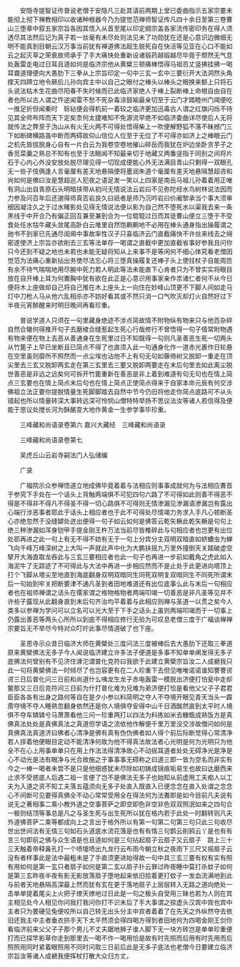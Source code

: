 <!-- { "loadSidebar": true } -->
　　安隐寺提智证传普说老僧于安隐凡三赴其请前两期上堂已委曲指示五家宗要未能彻上彻下禅教相印以收诸种根器今乃为提觉范禅师智证传凡四十余日至第三卷曹山三堕章中叙五家宗旨各因其悟入从首至尾以印定纲宗盖各家流传密印务在得人须透尽其法然后记为真子若一丝毫有未尽处则法见未了功勋犹在还是心意识边微细无明不能真到目朝云汉万事当前犹有禅道佛法超生脱死自在快活等见亚在心口不能如云之起灭草之荣衰故师承于了手大痛快处重新设诸锻药越锻越尽毕竟于颓然无气息处轰雷走电过日耳且道如何是临济宗他从黄檗三顿痛棒悟得马祖百丈竖拂挂拂一喝耳聋道理便向大愚肋下三拳从上宗旨印定一句中三玄一玄中三要衍开大法洞然头角撑天四蹄立地令厥后儿孙向宾主中以自己之眼付之棒头以棒头之眼换来额上只将石头说法枯木生花曲尽阳春不失时候而已此临济家绝人于棒上裂断棒上命根自由自在者也所以古人谓之忤逆闻雷不愁不死杂毒涂鼓喻最亲切至于云门才踏睦州门阈便吃一推足折但闻秦时　轹钻便会得机前一着较之临济更加迅毒古人谓之红旗闪烁不待见其全师布阵而天下定矣柰何太捷难知不免源流早绝不如临济委曲详尽使后人无将就传法之弊至于沩山从有火无火两不可得处悟得柴上一吹便解野狐不落不昧撼门三下如断碑横路虽中断而两碍故仰山信位人位至于无位了不可得亦如济上之棒眼云门之机先皆拔脱身心自有一片白云为我卷空卷地摧山碎岳而我犹在炉边坐卧贪芋子之香觅菜羹之熟总不知有也至于法眼闻不知最亲切于地藏又两番竖指于同别之间将片石于心内心外没安放处脱尽理见得一切现成便能心外无法满目青山只剩得一双眼孔无一些子伎俩逢人言毫厘有差天地悬隔便将墨润朱道个毫厘有差天地悬隔慧超咨和尚如何是佛曰汝是慧超巡人犯夜之语足发一笑以上四家是南岳马祖儿孙着着用正唯有洞山出自青原石头明暗挟带从初问无情说法云岩曰不见弥陀经水鸟树林说法因而力参及问百年后还邈得师真否岩良久曰祇者是师乃沉吟岩曰价阇黎承当个事大须审细因凝注久之于过水睹影处见得无情说法便以影为自己然不堕死水以渠我去来一条黑线于中开合乃有偏正回互兼至兼到合为一位辊辊过日而其徒曹山便立三堕于不受食处任水牯牛藏头敛尾高卧白云堆里自然饱齁齁地不必用在棒头通身指出操履谓之驰书不到家已先通尽闺阃中事故率性汉子只喜临济云门直截痛快不许丝来线去之绵密遂使济上宗旨亦欲削去三玄等法单存一喝谓之直截中更加直截省事好参我且问你只今还到不疑之地也未若也未能无疑将知从上来事不是等闲何不细心体究看老僧因觉范为法痛心重新拈出务使尽法忘心将三堕真操履复还棒子头上使拄杖子自能周匝有余不待气喘喘地用尽腕中死力若人明此等法未能直下心肯者只为不曾实实将眼目放在自开棒上耳为何聻胸中犹有欲在此正是心意识用事家亲作祟诸仁者何不从今日便将木上座做却自己将自己推在木上座头上一向住在妙峰山顶更不下脚人间如走马灯中刀枪人马从他六乱相杀亦不妨好看其或不然只消一口气吹灭却灯火自然好过下半夜元宵醉醒来时明日晚间再看珍重。

　　普说学道人只须在一句里藏身绝迹不涉点简故情不附物纵有物来只与他百杂碎自然合辙何得推开句子去磨棱合缝惹起生死心行哉修行不曾悟得一句子情常附物遇有物来便在物上去恶从善通身在生死里过日不知既得一句则凡圣善恶生死一切两头从竹篦子上早已坐断且已简点不得了也直须入此一句通身化作一道赤光裹作日轮悬在空里虽则靡所不照然而一点尘埃也沾他不上有句无句如藤倚树又脱卸一重走在顶尖里去三玄又脱卸两玄走在第三玄里去三要又脱卸两要走在末后句里去如此离尘脱世善恶是非远之远矣何可拆开竹篦重新在善恶是非上着到难道有句无句也在情上简点三玄要也在情上简点末后句也在情上简点正使简点得来于自家本命元辰有何交涉佛祖立法正要你提脱情量生死脚脚踏去自然中节今仍旧将他走你简点底路可不从头错起也所以情量转深大事转远深可怜悯山僧特特举扬不思议法汝等诸人若信得及便能于思议处搅长河为酥酪变大地作黄金一生参学事毕珍重。

　　三峰藏和尚语录卷第六
嘉兴大藏经　三峰藏和尚语录


　　三峰藏和尚语录卷第七

　　吴虎丘山云岩寺嗣法门人弘储编

　　广录

　　广福院示众参禅悟道立地成佛毕竟着着与法相应则事事成就何为与法相应聻首于参究下手处在一个话头上背触两端俱不可犯四句六路了不可得如此则善不得恶不得是不得非不得凡不得圣不得一切心路俱不可得则无情渗漏见渗漏语渗漏岂有露出心端行涉恶事者耶此于话头上相应者也于此不可得处尽情竭力务求入手凡心顿断圣心亦绝忽然于没缝罅处迸出便得一句子如云如何是佛答云乾矢橛此乾矢橛是句句上绝三种渗漏如浑身铠甲手提金刚王杵万法当前尽皆椎碎此与句相应者也岂更有出位处耶再进之此一句上有无不得不妨有无于一句上分宾分主双明双暗直如蛴螬虫为蝉飞向千峰万峰深树之上大叫一声就此声中化为大鹏扶摇九万里外撞倒天关踏破虚空擘开大海直取龙吞此与三玄三要相应者也此一句子也再进一步前如戴角之虎此如入海泥牛了无踪迹了不可得此与大法中再进一步相应然而不是止处于此更进向塔顶上打个飞脚从塔尖至地直到海底翻身双明双暗同生同死双明复双暗同生不同死所谓末后一句始到牢关把断要津不通凡圣到者田地难道还有出位底事么此与末后一句相应者也在祖师禅谓之话头在儒家谓之格物格物者两端叩竭一切善恶是非凡圣等见并不许些子露现从此翻身直到末后句齐治均平着着与此相应则禅与圣道一以贯之矣今人类多以参禅为学问可以立名可以光大至于下手之话头上虽则两端叩竭而于一切事上仍露出善恶等两头心所所以到底不得相应修行无验为可叹息老僧三度于广福谈禅禅宗要旨无不举尽今特对众叮咛此事尽情道破了也下座。

　　圣恩寺示众昔日临济大师在黄檗处三度问法三度被棒后去大愚肋下还取三拳道原来黄檗佛法无多子今人闻说临济建立许多法子便道是多事不知单单阐发得无多子底佛法何曾别有不见济住滹沱谓普化克符曰我欲于此建立黄檗宗旨汝二人成褫我只此一句将黄檗佛法一时倾尽了也岂容更有在二人珍重下去但见唯唯诺诺谁知謇謇谔谔三日后普化问三日前和尚道什么咦龙生龙子赤电轰雷一模脱出济便打怕瓮中走却鳖那又三日后克符问三日前为什打普化难为兄难为弟济便打恰是看他父父子子君君臣臣各各有出身之路何等自在是夕小参以料简明之夺人不夺境开眼见青天当头一霹雳夺境不夺人睡熟忽翻身依然还是你人境俱夺安得中山千日酒酩然直到太平时人境俱不夺车辚辚兮马萧萧看他三问一珍重两打以四法为料拣如米去糠甑成熟饭方是真佛真法处处是真佛真法之真道但学语之流依他作解便千里万里没交涉故僧问如何是真佛真法真道济曰佛者心清净是佛有真有伪伪佛者如人得个前后际断觉得心常清净若人拶着他便眼目定动不能清净何故为他不得真法故法者心光明是何为光明只为他全不在心上用事单单只在用上作法法得清净故心不动摇耳道者处处无碍净光是净是心不动光是法有眼净与光合故施之于事事事无碍称之曰道三即一皆为空名而非实有今之一棒一喝者未尝不是只是他细惑犹未尽除如初铸成镜痕垢易生也故曰达磨西来止求不受惑底人后遇二祖一言便了岂不是佛法无多子也始知从前虚用工夫痴人以工夫为入道之资不知工夫落五蕴须向无多子处直入既直入已便念念在直入处谓之念念心不间断可见要得真佛全不动心常常受用全在得法何为法聻即是如今目前凡夫说有说无之著相事二乘小教外道之空事菩萨之即空即色非空非色双双照泯如来之四句合一极则结顶等事总是凡之与圣生死与出生死所以犹在格内若于此处一时翻转则凡夫外道佛菩萨二乘等都成向上之言出于格外所以有第一句第二句第三句只此三句收尽世出世间法有无情三句如石头道底水流花落是也有有情三句鹊云削鸦云丫是也有有言三句即前之佛与众生语是也且道如何是三句拈起扇子云扇子又云扇子　跳上三十三天触着帝释鼻孔打一个喷嚏喷出九龙行云布雨今朝立秋之夜雨下三尺又摇扇子云没有者样事此是法中最粗未是了手直须更进始得故一句中具三玄三要有权有实有照有用如何是第一玄只者扇子如何是第二玄以扇子扑云罪过昨夜睡中莫打杀蚊子如何是第三玄昨夜半夜有影无影放落扇子堕地起来依旧拾着更打蚊子一发血流满地到此与前者天地悬隔高深最上然而犹有玄在更于落地扇子上层层转入无路之道向绝处一击单单提着尾尖上火把子燎天燎地过日此是一句之极头自受用三昧也若为人则在宾主相见处今人相见你问我打我问你打不识末后了手大事谓之掠虚头汉宾中宾也宾中主者只为要硬见兔便咬所以自己转无出头分主中宾者着着了在先天之外纵然夺去依旧还我主中主者垂衣拱手天下太平然须会得四喝方得到者田地何为四喝金刚王剑你看临济前来父父子子那个男儿不丈夫踞地狮子谁人脚下无一块方砖岂是单单珍重便打而已探竿影草你走到那里去一喝不作一喝用恰是故有时先照而后用有时先用而后照照用同时紧着眼照用不同时问取三日前后此是无多子底法也老僧今日要建立临济宗旨汝等诸人成褫我便挥杖打散大众归方丈。

